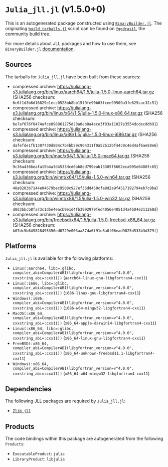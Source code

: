 # `Julia_jll.jl` (v1.5.0+0)

This is an autogenerated package constructed using [`BinaryBuilder.jl`](https://github.com/JuliaPackaging/BinaryBuilder.jl). The originating [`build_tarballs.jl`](https://github.com/JuliaPackaging/Yggdrasil/blob/f6a67233f1bf2b6884776a4ce2f6b6434ba08ab5/J/Julia/build_tarballs.jl) script can be found on [`Yggdrasil`](https://github.com/JuliaPackaging/Yggdrasil/), the community build tree.

For more details about JLL packages and how to use them, see `BinaryBuilder.jl` [documentation](https://juliapackaging.github.io/BinaryBuilder.jl/dev/jll/).

## Sources

The tarballs for `Julia_jll.jl` have been built from these sources:

* compressed archive: https://julialang-s3.julialang.org/bin/linux/aarch64/1.5/julia-1.5.0-linux-aarch64.tar.gz (SHA256 checksum: `6c6f1d3b6d16829e1ecc0528bb8bb15f9fe90b03fcee99509a3fe625cac32c51`)
* compressed archive: https://julialang-s3.julialang.org/bin/linux/x64/1.5/julia-1.5.0-linux-x86_64.tar.gz (SHA256 checksum: `be7af676f8474afce098861275d28a0eb8a4ece3f83a11027e3554dcdecddb91`)
* compressed archive: https://julialang-s3.julialang.org/bin/linux/x86/1.5/julia-1.5.0-linux-i686.tar.gz (SHA256 checksum: `dafefde1fb1387730d804c7b4bb29c904311f0a52b12bf44c0c4ed4af6ae58e6`)
* compressed archive: https://julialang-s3.julialang.org/bin/mac/x64/1.5/julia-1.5.0-mac64.tar.gz (SHA256 checksum: `9c36a4366eafa15b4a3d4533dcd0ab8ed799eab13305f6662eca905e0480fc65`)
* compressed archive: https://julialang-s3.julialang.org/bin/winnt/x64/1.5/julia-1.5.0-win64.tar.gz (SHA256 checksum: `48a0203b7144e04679bec9500c927ef36dd450cfa8d2a9f4517192794eb7c9ba`)
* compressed archive: https://julialang-s3.julialang.org/bin/winnt/x86/1.5/julia-1.5.0-win32.tar.gz (SHA256 checksum: `d0d3bbcb8fa73c1d5e4eacb9e1d4fb3992979fed4056e4051d4a4b04e211268d`)
* compressed archive: https://julialang-s3.julialang.org/bin/freebsd/x64/1.5/julia-1.5.0-freebsd-x86_64.tar.gz (SHA256 checksum: `b07dc5b649828495350ed0729e003aa87da6f91e8a0f06ead9825d533b3d379f`)

## Platforms

`Julia_jll.jl` is available for the following platforms:

* `Linux(:aarch64, libc=:glibc, compiler_abi=CompilerABI(libgfortran_version=v"4.0.0", cxxstring_abi=:cxx11))` (`aarch64-linux-gnu-libgfortran4-cxx11`)
* `Linux(:i686, libc=:glibc, compiler_abi=CompilerABI(libgfortran_version=v"4.0.0", cxxstring_abi=:cxx11))` (`i686-linux-gnu-libgfortran4-cxx11`)
* `Windows(:i686, compiler_abi=CompilerABI(libgfortran_version=v"4.0.0", cxxstring_abi=:cxx11))` (`i686-w64-mingw32-libgfortran4-cxx11`)
* `MacOS(:x86_64, compiler_abi=CompilerABI(libgfortran_version=v"4.0.0", cxxstring_abi=:cxx11))` (`x86_64-apple-darwin14-libgfortran4-cxx11`)
* `Linux(:x86_64, libc=:glibc, compiler_abi=CompilerABI(libgfortran_version=v"4.0.0", cxxstring_abi=:cxx11))` (`x86_64-linux-gnu-libgfortran4-cxx11`)
* `FreeBSD(:x86_64, compiler_abi=CompilerABI(libgfortran_version=v"4.0.0", cxxstring_abi=:cxx11))` (`x86_64-unknown-freebsd11.1-libgfortran4-cxx11`)
* `Windows(:x86_64, compiler_abi=CompilerABI(libgfortran_version=v"4.0.0", cxxstring_abi=:cxx11))` (`x86_64-w64-mingw32-libgfortran4-cxx11`)

## Dependencies

The following JLL packages are required by `Julia_jll.jl`:

* [`Zlib_jll`](https://github.com/JuliaBinaryWrappers/Zlib_jll.jl)

## Products

The code bindings within this package are autogenerated from the following `Products`:

* `ExecutableProduct`: `julia`
* `LibraryProduct`: `libjulia`
